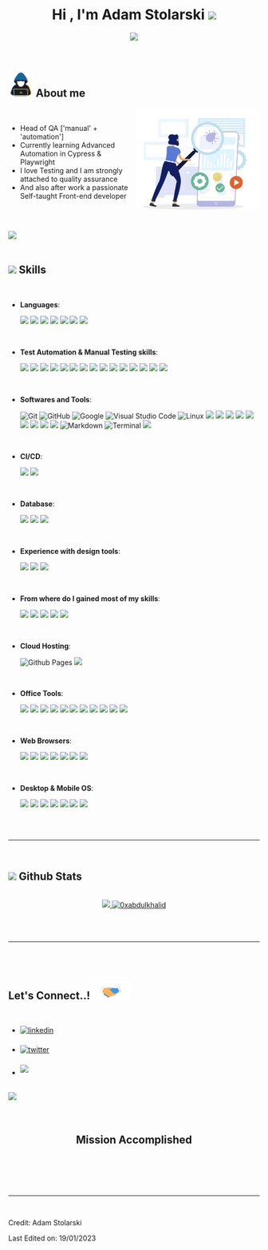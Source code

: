 
<h1 align="center"><b>Hi , I'm Adam Stolarski </b><img src="https://media.giphy.com/media/hvRJCLFzcasrR4ia7z/giphy.gif" width="35"></h1>

<p align="center">
  <a href="https://github.com/DenverCoder1/readme-typing-svg"><img src="https://readme-typing-svg.herokuapp.com?font=Time+New+Roman&color=cyan&size=25&center=true&vCenter=true&width=600&height=100&lines=Adam+PierreSwtich+Stolarski..&hearts;++;Head+of+QA;Passionate+Front-End+Developer;Economic+Science+And+Management+Student;ISTQB;Active+Learner/Researcher;Love+to+learn+new+stuffs..<3"></a>
</p>


<br>



	
## <picture><img src = "https://github.com/PierreSwtich/PierreSwtich/blob/884bde3469266850c9a4053b07f8d61a5ea3fecc/images/hacker.gif" width = 50px></picture> **About me**

<picture> <img align="right" src="https://github.com/PierreSwtich/PierreSwtich/blob/b283b9dce6f7e3cd71d380faeab25fa30f648d6e/images/melto.png" width = 250px></picture>

<br>

- Head of QA ['manual' + 'automation']
- Currently learning Advanced Automation in Cypress & Playwright
- I love Testing and I am strongly attached to quality assurance
- And also after work a passionate Self-taught Front-end developer

<br><br>

<img src="https://user-images.githubusercontent.com/73097560/115834477-dbab4500-a447-11eb-908a-139a6edaec5c.gif"><br><br>

## <img src="https://media2.giphy.com/media/QssGEmpkyEOhBCb7e1/giphy.gif?cid=ecf05e47a0n3gi1bfqntqmob8g9aid1oyj2wr3ds3mg700bl&rid=giphy.gif" width ="25"><b> Skills</b>
<br>

<p align="center">

- **Languages**:

    <img src="https://img.shields.io/badge/JavaScript-F7DF1E?style=for-the-badge&logo=JavaScript&logoColor=white">
    <img src="https://img.shields.io/badge/Python-3776AB?style=for-the-badge&logo=python&logoColor=white">
    <img src="https://img.shields.io/badge/HTML5-E34F26?style=for-the-badge&logo=html5&logoColor=white">
    <img src="https://img.shields.io/badge/CSS3-1572B6?style=for-the-badge&logo=css3&logoColor=white">
    <img src="https://img.shields.io/badge/Node.js-43853D?style=for-the-badge&logo=node.js&logoColor=white">
    <img src="https://img.shields.io/badge/npm-CB3837?style=for-the-badge&logo=npm&logoColor=white">
    <img src="https://img.shields.io/badge/TypeScript-007ACC?style=for-the-badge&logo=typescript&logoColor=white">

<br>

- **Test Automation & Manual Testing skills**:

    <img src="https://img.shields.io/badge/Playwright-323330?style=for-the-badge&logo=Playwright">
    <img src="https://img.shields.io/badge/Cypress-323331?style=for-the-badge&logo=Cypress">
    <img src="https://img.shields.io/badge/Jira-0052CC?style=for-the-badge&logo=Jira&logoColor=white">
    <img src="https://img.shields.io/badge/confluence-%23172BF4.svg?style=for-the-badge&logo=confluence&logoColor=white">
    <img src="https://img.shields.io/badge/chai.js-323330?style=for-the-badge&logo=chai&logoColor=red">
    <img src="https://img.shields.io/badge/Postman-FF6C37?style=for-the-badge&logo=postman&logoColor=white">
    <img src="https://img.shields.io/badge/testing%20library-323330?style=for-the-badge&logo=testing-library&logoColor=red">
    <img src="https://img.shields.io/badge/Insomnia-4000BF?logo=insomnia&logoColor=white&style=for-the-badge">
    <img src="https://img.shields.io/badge/Storybook-323330?style=for-the-badge&logo=Storybook&logoColor=red">
    <img src="https://img.shields.io/badge/Asana-323330?style=for-the-badge&logo=Asana&logoColor=orange">
    <img src="https://img.shields.io/badge/Mongo%20DB-323330?style=for-the-badge&logo=MongoDB">
    <img src="https://img.shields.io/badge/Storyblok-323330?style=for-the-badge&logo=Storyblok">
    <img src="https://img.shields.io/badge/Shopify-323330?style=for-the-badge&logo=Shopify">
    <img src="https://img.shields.io/badge/Heroku-323330?style=for-the-badge&logo=Heroku&logoColor=pink">
    <img src="https://img.shields.io/badge/Trello-%23026AA7.svg?style=for-the-badge&logo=Trello&logoColor=white">


<br>

- **Softwares and Tools**:

    ![Git](https://img.shields.io/badge/git-%23F05033.svg?style=for-the-badge&logo=git&logoColor=white)
    ![GitHub](https://img.shields.io/badge/github-%23121011.svg?style=for-the-badge&logo=github&logoColor=white)
    ![Google](https://img.shields.io/badge/google-%234285F4.svg?style=for-the-badge&logo=google&logoColor=white)
    ![Visual Studio Code](https://img.shields.io/badge/Visual%20Studio%20Code-0078d7.svg?style=for-the-badge&logo=visual-studio-code&logoColor=white)
    ![Linux](https://img.shields.io/badge/Linux-FCC624?style=for-the-badge&logo=linux&logoColor=black)
    <img src="https://img.shields.io/badge/Android_Studio-3DDC84?style=for-the-badge&logo=android-studio&logoColor=white">
    <img src="https://img.shields.io/badge/Notepad++-90E59A.svg?style=for-the-badge&logo=notepad%2B%2B&logoColor=black">
    <img src="https://img.shields.io/badge/Xcode-007ACC?style=for-the-badge&logo=Xcode&logoColor=white">
    <img src="https://img.shields.io/badge/Atom-66595C?style=for-the-badge&logo=Atom&logoColor=white">
    <img src="https://img.shields.io/badge/sublime_text-%23575757.svg?&style=for-the-badge&logo=sublime-text&logoColor=important">
    <img src="https://img.shields.io/badge/sublime_text-%23575757.svg?&style=for-the-badge&logo=sublime-text&logoColor=important">
    <img src="https://img.shields.io/badge/GIT-E44C30?style=for-the-badge&logo=git&logoColor=white">
    <img src="https://img.shields.io/badge/windows%20terminal-4D4D4D?style=for-the-badge&logo=windows%20terminal&logoColor=white">
    <img src="https://img.shields.io/badge/windows%20terminal-4D4D4D?style=for-the-badge&logo=windows%20terminal&logoColor=white">
    ![Markdown](https://img.shields.io/badge/markdown-%23000000.svg?style=for-the-badge&logo=markdown&logoColor=white)
    ![Terminal](https://img.shields.io/badge/Terminal-%23054020?style=for-the-badge&logo=gnu-bash&logoColor=white)
    <img src="https://img.shields.io/badge/powershell-5391FE?style=for-the-badge&logo=powershell&logoColor=white">

<br>

- **CI/CD**:

    <img src="https://img.shields.io/badge/GitHub_Actions-2088FF?style=for-the-badge&logo=github-actions&logoColor=white">
    <img src="https://img.shields.io/badge/Jenkins-D24939?style=for-the-badge&logo=Jenkins&logoColor=white">

<br>

- **Database**:

    <img src="https://img.shields.io/badge/MySQL-005C84?style=for-the-badge&logo=mysql&logoColor=white">
    <img src="https://img.shields.io/badge/PostgreSQL-316192?style=for-the-badge&logo=postgresql&logoColor=white">
    <img src="https://img.shields.io/badge/MongoDB-4EA94B?style=for-the-badge&logo=mongodb&logoColor=white">

<br>

- **Experience with design tools**:

    <img src="https://img.shields.io/badge/Adobe%20XD-470137?style=for-the-badge&logo=Adobe%20XD&logoColor=#FF61F6">
    <img src="https://img.shields.io/badge/Canva-%2300C4CC.svg?&style=for-the-badge&logo=Canva&logoColor=white">
    <img src="https://img.shields.io/badge/Figma-F24E1E?style=for-the-badge&logo=figma&logoColor=white">

<br>

- **From where do I gained most of my skills**:

    <img src="https://img.shields.io/badge/Udemy-EC5252?style=for-the-badge&logo=Udemy&logoColor=white">
    <img src="https://img.shields.io/badge/Pluralsight-F15B2A?style=for-the-badge&logo=Pluralsight&logoColor=white">
    <img src="https://img.shields.io/badge/Coursera-0056D2?style=for-the-badge&logo=Coursera&logoColor=white">
    <img src="https://img.shields.io/badge/HTML%20Academy-302683?style=for-the-badge&logo=HTML%20Academy&logoColor=white">
    <img src="https://img.shields.io/badge/Stack%20Overflow-F58025?style=for-the-badge&logo=Stack%20Overflow&logoColor=white">

<br>

- **Cloud Hosting**:

    ![Github Pages](https://img.shields.io/badge/GitHub%20Pages-%23327FC7.svg?style=for-the-badge&logo=github&logoColor=white)
    <img src="https://img.shields.io/badge/Vercel-000000?style=for-the-badge&logo=vercel&logoColor=white">
    
<br>

- **Office Tools**:

    <img src="https://img.shields.io/badge/Microsoft_Word-2B579A?style=for-the-badge&logo=microsoft-word&logoColor=white">
    <img src="https://img.shields.io/badge/Microsoft_SharePoint-0078D4?style=for-the-badge&logo=microsoft-sharepoint&logoColor=white">
    <img src="https://img.shields.io/badge/Microsoft_PowerPoint-B7472A?style=for-the-badge&logo=microsoft-powerpoint&logoColor=white">
    <img src="https://img.shields.io/badge/Microsoft_Excel-217346?style=for-the-badge&logo=microsoft-excel&logoColor=white">
    <img src="https://img.shields.io/badge/Google%20Sheets-34A853?style=for-the-badge&logo=google-sheets&logoColor=white">
    <img src="https://img.shields.io/badge/Miro-050038?style=for-the-badge&logo=Miro&logoColor=white">
    <img src="https://img.shields.io/badge/Todoist-E44332?style=for-the-badge&logo=todoist&logoColor=white">
    <img src="https://img.shields.io/badge/windows%20terminal-4D4D4D?style=for-the-badge&logo=windows%20terminal&logoColor=white">
    <img src="https://img.shields.io/badge/windows%20terminal-4D4D4D?style=for-the-badge&logo=windows%20terminal&logoColor=white">
    <img src="https://img.shields.io/badge/Slack-4A154B?style=for-the-badge&logo=slack&logoColor=white">
    <img src="https://img.shields.io/badge/Gmail-D14836?style=for-the-badge&logo=gmail&logoColor=white">


<br>

- **Web Browsers**:

    <img src="https://img.shields.io/badge/Brave-FF1B2D?style=for-the-badge&logo=Brave&logoColor=white">
    <img src="https://img.shields.io/badge/Firefox_Browser-FF7139?style=for-the-badge&logo=Firefox-Browser&logoColor=white">
    <img src="https://img.shields.io/badge/Google_chrome-4285F4?style=for-the-badge&logo=Google-chrome&logoColor=white">
    <img src="https://img.shields.io/badge/Microsoft_Edge-0078D7?style=for-the-badge&logo=Microsoft-edge&logoColor=white">
    <img src="https://img.shields.io/badge/Opera-FF1B2D?style=for-the-badge&logo=Opera&logoColor=white">
    <img src="https://img.shields.io/badge/Safari-FF1B2D?style=for-the-badge&logo=Safari&logoColor=white">
    <img src="https://img.shields.io/badge/Tor_Browser-7D4698?style=for-the-badge&logo=Tor-Browser&logoColor=white">


<br>

- **Desktop & Mobile OS**:

    <img src="https://img.shields.io/badge/iOS-000000?style=for-the-badge&logo=ios&logoColor=white">
    <img src="https://img.shields.io/badge/mac%20os-000000?style=for-the-badge&logo=apple&logoColor=white">
    <img src="https://img.shields.io/badge/Windows-0078D6?style=for-the-badge&logo=windows&logoColor=white">
    <img src="https://img.shields.io/badge/-Wear%20OS-4285F4?style=for-the-badge&logo=wear-os&logoColor=white">
    <img src="https://img.shields.io/badge/Ubuntu-E95420?style=for-the-badge&logo=ubuntu&logoColor=white">
    <img src="https://img.shields.io/badge/Linux-FCC624?style=for-the-badge&logo=linux&logoColor=black">
    <img src="https://img.shields.io/badge/Android-3DDC84?style=for-the-badge&logo=android&logoColor=white">

</p>

<br>
<br>

-----

<br>


## <img src="https://media.giphy.com/media/iY8CRBdQXODJSCERIr/giphy.gif" width="35"><b> Github Stats </b>
<br>

<div align="center">

<a href="https://github.com/PierreSwtich/">
  <img src="https://github-readme-stats.vercel.app/api?username=PierreSwtich&include_all_commits=true&count_private=true&show_icons=true&line_height=20&title_color=7A7ADB&icon_color=2234AE&text_color=D3D3D3&bg_color=0,000000,130F40" width="450"/>
  <img src="https://github-readme-stats.vercel.app/api/top-langs?username=PierreSwtich&show_icons=true&locale=en&layout=compact&line_height=20&title_color=7A7ADB&icon_color=2234AE&text_color=D3D3D3&bg_color=0,000000,130F40" width="375"  alt="0xabdulkhalid"/>

</a>
</div>

<br>
<br>
<br>

-----

<br>
<br>

## <b> Let's Connect..!</b><img src="https://github.com/0xAbdulKhalid/0xAbdulKhalid/raw/main/assets/mdImages/handshake.gif" width ="80">
<br>
<div align='left'>

<ul>

<li>
<a href="https://linkedin.com/in/0xabdulkhalid" target="_blank">
<img src="https://img.shields.io/badge/linkedin:  0xabdulkhalid-%2300acee.svg?color=405DE6&style=for-the-badge&logo=linkedin&logoColor=white" alt=linkedin style="margin-bottom: 5px;"/>
</a>
</li>

<br>

<li>
<a href="https://twitter.com/0xabdulkhalid" target="_blank">
<img src="https://img.shields.io/badge/twitter:  0xabdulkhalid-%2300acee.svg?color=1DA1F2&style=for-the-badge&logo=twitter&logoColor=white" alt=twitter style="margin-bottom: 5px;"/>
</a>
</li>

  <br>

<li>
<a href="mailto:0xabdulkhalid@gmail.com" target="_blank">
<img src="https://img.shields.io/badge/gmail:  0xabdulkhalid-%23EA4335.svg?style=for-the-badge&logo=gmail&logoColor=white" t=mail style="margin-bottom: 5px;" />
</a>
</li>
	
</ul>
</div>

<br>
<img src="https://user-images.githubusercontent.com/73097560/115834477-dbab4500-a447-11eb-908a-139a6edaec5c.gif">
<br>
<br>
<br>

<div align='center'>

## <b> Mission Accomplished </b>

</div>
<br>
<br>
<br>
<br>

---

<br>

Credit: Adam Stolarski

Last Edited on: 19/01/2023
